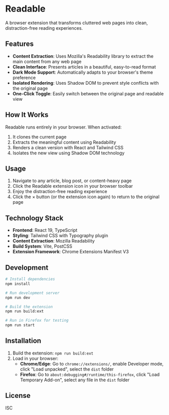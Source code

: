 # Readable

A browser extension that transforms cluttered web pages into clean, distraction-free reading experiences.

## Features

- **Content Extraction**: Uses Mozilla's Readability library to extract the main content from any web page
- **Clean Interface**: Presents articles in a beautiful, easy-to-read format
- **Dark Mode Support**: Automatically adapts to your browser's theme preference
- **Isolated Rendering**: Uses Shadow DOM to prevent style conflicts with the original page
- **One-Click Toggle**: Easily switch between the original page and readable view

## How It Works

Readable runs entirely in your browser. When activated:

1. It clones the current page
2. Extracts the meaningful content using Readability
3. Renders a clean version with React and Tailwind CSS
4. Isolates the new view using Shadow DOM technology

## Usage

1. Navigate to any article, blog post, or content-heavy page
2. Click the Readable extension icon in your browser toolbar
3. Enjoy the distraction-free reading experience
4. Click the × button (or the extension icon again) to return to the original page

## Technology Stack

- **Frontend**: React 19, TypeScript
- **Styling**: Tailwind CSS with Typography plugin
- **Content Extraction**: Mozilla Readability
- **Build System**: Vite, PostCSS
- **Extension Framework**: Chrome Extensions Manifest V3

## Development

```bash
# Install dependencies
npm install

# Run development server
npm run dev

# Build the extension
npm run build:ext

# Run in Firefox for testing
npm run start
```

## Installation

1. Build the extension: `npm run build:ext`
2. Load in your browser:
   - **Chrome/Edge**: Go to `chrome://extensions/`, enable Developer mode, click "Load unpacked", select the `dist` folder
   - **Firefox**: Go to `about:debugging#/runtime/this-firefox`, click "Load Temporary Add-on", select any file in the `dist` folder

## License

ISC
